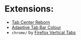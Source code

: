 # Extensions:
- [Tab Center Reborn](https://addons.mozilla.org/en-US/firefox/addon/tabcenter-reborn/)
- [Adaptive Tab Bar Colour](https://addons.mozilla.org/en-US/firefox/addon/adaptive-tab-bar-colour/)
- `chrome/` by [Firefox Vertical Tabs](https://github.com/ranmaru22/firefox-vertical-tabs)
